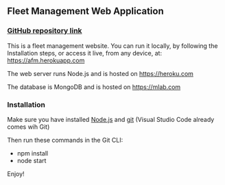 ## Fleet Management Web Application

### [GitHub repository link](https://github.com/andreiulinici/fleet-management)

This is a fleet management website. You can run it locally, by following 
the Installation steps, or access it live, from any device, at:
https://afm.herokuapp.com

The web server runs Node.js and is hosted on https://heroku.com

The database is MongoDB and is hosted on https://mlab.com

### Installation

Make sure you have installed [Node.js](https://nodejs.org/en/) and [git](https://git-scm.com/) (Visual Studio Code already comes wih Git)

Then run these commands in the Git CLI:

* npm install
* node start

Enjoy!
